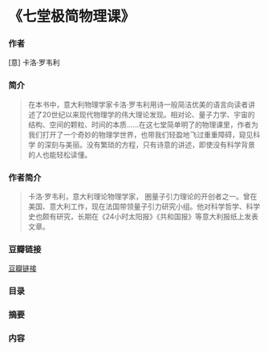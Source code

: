 《七堂极简物理课》
=======================

### 作者
  [意] 卡洛·罗韦利 
  
### 简介
> 在本书中，意大利物理学家卡洛·罗韦利用诗一般简洁优美的语言向读者讲述了20世纪以来现代物理学的伟大理论发现。相对论、量子力学、宇宙的结构、空间的颗粒、时间的本质……在这七堂简单明了的物理课里，作者为我们打开了一个奇妙的物理学世界，也带我们轻盈地飞过重重障碍，窥见科学 的深刻与美丽。没有繁琐的方程，只有诗意的讲述，即使没有科学背景的人也能轻松读懂。

### 作者简介
> 卡洛·罗韦利，意大利理论物理学家， 圈量子引力理论的开创者之一。曾在美国、意大利工作，现在法国带领量子引力研究小组。他对科学哲学、科学史也颇有研究，长期在《24小时太阳报》《共和国报》等意大利报纸上发表文章。

### 豆瓣链接
[豆瓣链接](https://book.douban.com/subject/26772731/)

### 目录

### 摘要 

### 内容

    
